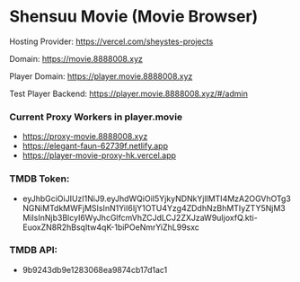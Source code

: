 # Shensuu Movie (Movie Browser)

Hosting Provider:
https://vercel.com/sheystes-projects

Domain:
https://movie.8888008.xyz

Player Domain:
https://player.movie.8888008.xyz

Test Player Backend:
https://player.movie.8888008.xyz/#/admin

### Current Proxy Workers in player.movie
 - https://proxy-movie.8888008.xyz
 - https://elegant-faun-62739f.netlify.app
 - https://player-movie-proxy-hk.vercel.app

### TMDB Token:
 - eyJhbGciOiJIUzI1NiJ9.eyJhdWQiOiI5YjkyNDNkYjllMTI4MzA2OGVhOTg3NGNiMTdkMWFjMSIsInN1YiI6IjY1OTU4Yzg4ZDdhNzBhMTIyZTY5NjM3MiIsInNjb3BlcyI6WyJhcGlfcmVhZCJdLCJ2ZXJzaW9uIjoxfQ.kti-EuoxZN8R2hBsqltw4qK-1biPOeNmrYiZhL99sxc

### TMDB API:
 - 9b9243db9e1283068ea9874cb17d1ac1
